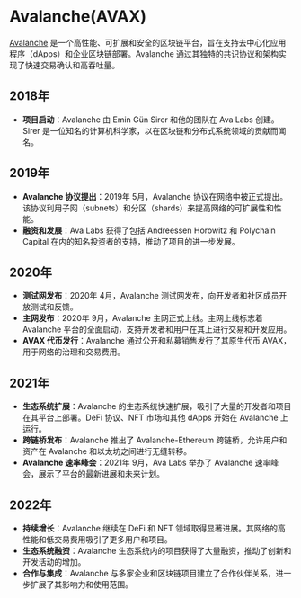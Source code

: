 # Avalanche(AVAX)

[Avalanche](https://www.avax.network/) 是一个高性能、可扩展和安全的区块链平台，旨在支持去中心化应用程序（dApps）和企业区块链部署。Avalanche 通过其独特的共识协议和架构实现了快速交易确认和高吞吐量。

<DocsAD/>

## 2018年

- **项目启动**：Avalanche 由 Emin Gün Sirer 和他的团队在 Ava Labs 创建。Sirer 是一位知名的计算机科学家，以在区块链和分布式系统领域的贡献而闻名。

## 2019年

- **Avalanche 协议提出**：2019年 5月，Avalanche 协议在网络中被正式提出。该协议利用子网（subnets）和分区（shards）来提高网络的可扩展性和性能。
- **融资和发展**：Ava Labs 获得了包括 Andreessen Horowitz 和 Polychain Capital 在内的知名投资者的支持，推动了项目的进一步发展。

## 2020年

- **测试网发布**：2020年 4月，Avalanche 测试网发布，向开发者和社区成员开放测试和反馈。
- **主网发布**：2020年 9月，Avalanche 主网正式上线。主网上线标志着 Avalanche 平台的全面启动，支持开发者和用户在其上进行交易和开发应用。
- **AVAX 代币发行**：Avalanche 通过公开和私募销售发行了其原生代币 AVAX，用于网络的治理和交易费用。

## 2021年

- **生态系统扩展**：Avalanche 的生态系统快速扩展，吸引了大量的开发者和项目在其平台上部署。DeFi 协议、NFT 市场和其他 dApps 开始在 Avalanche 上运行。
- **跨链桥发布**：Avalanche 推出了 Avalanche-Ethereum 跨链桥，允许用户和资产在 Avalanche 和以太坊之间进行无缝转移。
- **Avalanche 速率峰会**：2021年 9月，Ava Labs 举办了 Avalanche 速率峰会，展示了平台的最新进展和未来计划。

## 2022年

- **持续增长**：Avalanche 继续在 DeFi 和 NFT 领域取得显著进展。其网络的高性能和低交易费用吸引了更多用户和项目。
- **生态系统融资**：Avalanche 生态系统内的项目获得了大量融资，推动了创新和开发活动的增加。
- **合作与集成**：Avalanche 与多家企业和区块链项目建立了合作伙伴关系，进一步扩展了其影响力和使用范围。